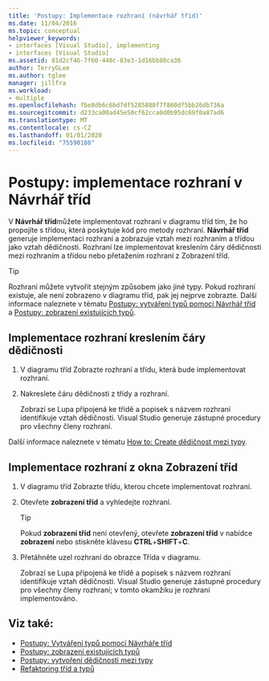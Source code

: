 ```yaml
---
title: 'Postupy: Implementace rozhraní (návrhář tříd)'
ms.date: 11/04/2016
ms.topic: conceptual
helpviewer_keywords:
- interfaces [Visual Studio], implementing
- interfaces [Visual Studio]
ms.assetid: 81d2cf46-7f60-448c-83e3-1d16bb88ca36
author: TerryGLee
ms.author: tglee
manager: jillfra
ms.workload:
- multiple
ms.openlocfilehash: fbe8db6c6bd7df5285880f7f860df5bb26db736a
ms.sourcegitcommit: d233ca00ad45e50cf62cca0d0b95dc69f0a87ad6
ms.translationtype: MT
ms.contentlocale: cs-CZ
ms.lasthandoff: 01/01/2020
ms.locfileid: "75590108"
---
```

# <a name="how-to-implement-an-interface-in-class-designer"></a>Postupy: implementace rozhraní v Návrhář tříd

V **Návrhář tříd**můžete implementovat rozhraní v diagramu tříd tím, že ho propojíte s třídou, která poskytuje kód pro metody rozhraní. **Návrhář tříd** generuje implementaci rozhraní a zobrazuje vztah mezi rozhraním a třídou jako vztah dědičnosti. Rozhraní lze implementovat kreslením čáry dědičnosti mezi rozhraním a třídou nebo přetažením rozhraní z Zobrazení tříd.

> [!TIP]
> Rozhraní můžete vytvořit stejným způsobem jako jiné typy. Pokud rozhraní existuje, ale není zobrazeno v diagramu tříd, pak jej nejprve zobrazte. Další informace naleznete v tématu [Postupy: vytváření typů pomocí Návrhář tříd](how-to-create-types.md) a [Postupy: zobrazení existujících typů](how-to-view-existing-types.md).

## <a name="to-implement-an-interface-by-drawing-an-inheritance-line"></a>Implementace rozhraní kreslením čáry dědičnosti

1. V diagramu tříd Zobrazte rozhraní a třídu, která bude implementovat rozhraní.

2. Nakreslete čáru dědičnosti z třídy a rozhraní.

     Zobrazí se Lupa připojená ke třídě a popisek s názvem rozhraní identifikuje vztah dědičnosti. Visual Studio generuje zástupné procedury pro všechny členy rozhraní.

Další informace naleznete v tématu [How to: Create dědičnost mezi typy](how-to-create-inheritance-between-types.md).

## <a name="to-implement-an-interface-from-the-class-view-window"></a>Implementace rozhraní z okna Zobrazení tříd

1. V diagramu tříd Zobrazte třídu, kterou chcete implementovat rozhraní.

2. Otevřete **zobrazení tříd** a vyhledejte rozhraní.

    > [!TIP]
    > Pokud **zobrazení tříd** není otevřený, otevřete **zobrazení tříd** v nabídce **zobrazení** nebo stiskněte klávesu **CTRL**+**SHIFT**+**C**.

3. Přetáhněte uzel rozhraní do obrazce Třída v diagramu.

     Zobrazí se Lupa připojená ke třídě a popisek s názvem rozhraní identifikuje vztah dědičnosti. Visual Studio generuje zástupné procedury pro všechny členy rozhraní; v tomto okamžiku je rozhraní implementováno.

## <a name="see-also"></a>Viz také:

- [Postupy: Vytváření typů pomocí Návrháře tříd](how-to-create-types.md)
- [Postupy: zobrazení existujících typů](how-to-view-existing-types.md)
- [Postupy: vytvoření dědičnosti mezi typy](how-to-create-inheritance-between-types.md)
- [Refaktoring tříd a typů](refactoring-classes-and-types.md)

